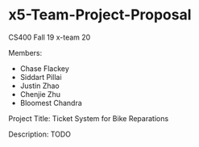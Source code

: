 # x5-Team-Project-Proposal
CS400 Fall 19 x-team 20

Members:
 - Chase Flackey
 - Siddart Pillai
 - Justin Zhao
 - Chenjie Zhu
 - Bloomest Chandra

Project Title: Ticket System for Bike Reparations

Description:
TODO
